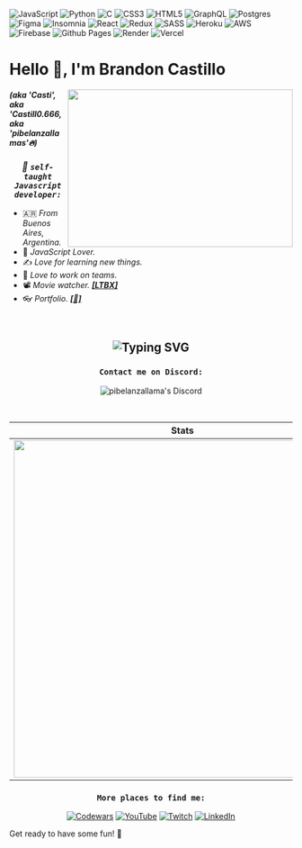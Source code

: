 ![JavaScript](https://img.shields.io/badge/javascript-%23323330.svg?style=for-the-badge&logo=javascript&logoColor=%23F7DF1E) ![Python](https://img.shields.io/badge/python-3670A0?style=for-the-badge&logo=python&logoColor=ffdd54&colorB=blue) ![C](https://img.shields.io/badge/c-%2300599C.svg?style=for-the-badge&logo=c&logoColor=white) ![CSS3](https://img.shields.io/badge/css3-%231572B6.svg?style=for-the-badge&logo=css3&logoColor=white) ![HTML5](https://img.shields.io/badge/html5-%23E34F26.svg?style=for-the-badge&logo=html5&logoColor=white) ![GraphQL](https://img.shields.io/badge/-GraphQL-E10098?style=for-the-badge&logo=graphql&logoColor=white)  ![Postgres](https://img.shields.io/badge/postgres-%23316192.svg?style=for-the-badge&logo=postgresql&logoColor=white) ![Figma](https://img.shields.io/badge/figma-%23F24E1E.svg?style=for-the-badge&logo=figma&logoColor=white) ![Insomnia](https://img.shields.io/badge/Insomnia-black?style=for-the-badge&logo=insomnia&logoColor=5849BE) ![React](https://img.shields.io/badge/react-%2320232a.svg?style=for-the-badge&logo=react&logoColor=%2361DAFB) ![Redux](https://img.shields.io/badge/redux-%23593d88.svg?style=for-the-badge&logo=redux&logoColor=white)
![SASS](https://img.shields.io/badge/SASS-hotpink.svg?style=for-the-badge&logo=SASS&logoColor=white) ![Heroku](https://img.shields.io/badge/heroku-%23430098.svg?style=for-the-badge&logo=heroku&logoColor=white) ![AWS](https://img.shields.io/badge/AWS-%23FF9900.svg?style=for-the-badge&logo=amazon-aws&logoColor=white) ![Firebase](https://img.shields.io/badge/firebase-%23039BE5.svg?style=for-the-badge&logo=firebase) ![Github Pages](https://img.shields.io/badge/github%20pages-121013?style=for-the-badge&logo=github&logoColor=white) ![Render](https://img.shields.io/badge/Render-%46E3B7.svg?style=for-the-badge&logo=render&logoColor=white) ![Vercel](https://img.shields.io/badge/vercel-%23000000.svg?style=for-the-badge&logo=vercel&logoColor=white)

# Hello 👋, I'm Brandon Castillo 

<img align="right" src="https://media.tenor.com/2GTfGOQMA-wAAAAC/computer-nerd.gif" width="400" height="280">

<div align="left">
 
 #### *(aka 'Casti', aka 'Castill0.666, aka 'pibelanzallamas'🔥)*
 
</div>

<div align="center">
 
  ### ***💫 ``self-taught Javascript developer:``***
 
</div>

<div align="left">
 
 - 🇦🇷 *From Buenos Aires, Argentina.*
 - 💛 *JavaScript Lover.*
 - ✍️ *Love for learning new things.*
 - 🏓 *Love to work on teams.*
 - 📽 *Movie watcher. [**[LTBX]**](https://letterboxd.com/blackshoees/)*
 - 👓 *Portfolio. [**[💼]**](https://brandon-portfolio-phi.vercel.app/contact)*

</div>
<br>

## <div align="middle"> ![Typing SVG](https://readme-typing-svg.demolab.com?font=Fira+Code&size=25&duration=2300&pause=1000&color=FFEB65DC&center=true&vCenter=true&width=800&height=30&lines=It's+not+a+bug!;Cosmic+rays+have+hit+your+system!) </div>

<div align="middle">
 
  ### ``Contact me on Discord:``
![pibelanzallama's Discord](https://discord-readme-badge.vercel.app/api?id=995051014883381318)
 
</div>

<br>

<div align="center">
 
   **Stats**                 | **Top Languages**
  :-------------------------:|:-------------------------:
 <img src="https://github-readme-stats.vercel.app/api?username=pibelanzallamas&show_icons=true&theme=transparent" width="600px"/>  |  <img align="right" src="https://github-readme-stats.vercel.app/api/top-langs/?username=anuraghazra&layout=donut-vertical&theme=transparent" width="330px"/>   
 </div>

<div align="center">
 
  ### ``More places to find me:``

 [![Codewars](https://img.shields.io/badge/Codewars-B1361E?style=for-the-badge&logo=codewars&logoColor=grey)](https://www.codewars.com/users/pibelanzallamas)
  [![YouTube](https://img.shields.io/badge/YouTube-%23FF0000.svg?style=for-the-badge&logo=YouTube&logoColor=white)](https://youtube.com/@Brandooon95)
  [![Twitch](https://img.shields.io/badge/Twitch-%239146FF.svg?style=for-the-badge&logo=Twitch&logoColor=white)](https://www.twitch.tv/pibelanzallamas)
  [![LinkedIn](https://img.shields.io/badge/linkedin-%230077B5.svg?style=for-the-badge&logo=linkedin&logoColor=white)](https://www.linkedin.com/in/brandon-castillo-dev)
  
</div>

<div> Get ready to have some fun! 🚀</div>
